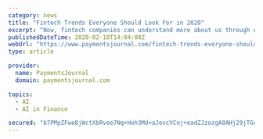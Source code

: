 ```yaml
---
category: news
title: "Fintech Trends Everyone Should Look For in 2020"
excerpt: "Now, fintech companies can understand more about us through our online behaviour, browsing history and app usage on our likes and dislikes, preferences, credit and repayment history and more. With AI being omnipresent across multiple channels, fintech companies are looking to combine the power of both to deliver better services and experiences ..."
publishedDateTime: 2020-02-10T14:04:00Z
webUrl: "https://www.paymentsjournal.com/fintech-trends-everyone-should-look-for-in-2020/"
type: article

provider:
  name: PaymentsJournal
  domain: paymentsjournal.com

topics:
  - AI
  - AI in Finance

secured: "b7PMpZFwe8jWctXbRvee7Nq+Hoh3Md+aJevcVCoj+eadZJzozgA8AHj29jTGoWkAr6iPuukkjp3wbu2Yr91z+vRpCLbyQWi+e04TFIvjKeC6PBpOAHih1DihvCQMkpT/a27a5Wh4T6S/LBTuygPVsdx+VGlBnTr1W+qGpr51em2GdFyUDOaiXtUepL4ekPakTSYkuMRXRhGfAnQ3JV65La5Qj+ldEmLsZmDUKHVdlnQB+hWNUw3ySkbkYU+BToqwrlqhmNCz1RXRMlB6TxUeAUHjSs4lktwWEyQEceXE5dHnGsly1iTJES6I2fy5XhYwXsIUaVBGH7Cf3WBciEuChoZONeR+wn3FaauNVob+Upi1pWpE6fsLsex/7QvM8XhnlIMs6NkXK2j9Xr6kr3MQzH2JMCMlawjGWVWYPNjLnS7Xd5BslO9VwuJVqOCE+iRo6vnyk+It1UViZ5rjBhnMIBXWi8mN+O/pqO4c4p4LDD4=;MG1uYjRuMW6RmbWvHeibLw=="
---
```


